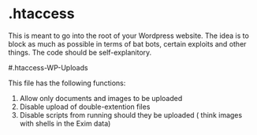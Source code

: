 # .htaccess
This is meant to go into the root of your Wordpress website.  The idea is to block as much as possible in terms of bat bots, certain exploits and other things.
The code should be self-explanitory.

#.htaccess-WP-Uploads

This file has the following functions:
1.  Allow only documents and images to be uploaded
2.  Disable upload of double-extention files
3.  Disable scripts from running should they be uploaded ( think images with shells in the Exim data)
